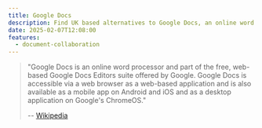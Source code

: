 ```yaml
---
title: Google Docs
description: Find UK based alternatives to Google Docs, an online word processor and part of the free, web-based Google Docs Editors suite offered by Google.
date: 2025-02-07T12:08:00
features:
  - document-collaboration
---
```

> "Google Docs is an online word processor and part of the free, web-based Google Docs Editors suite offered by Google. Google Docs is accessible via a web browser as a web-based application and is also available as a mobile app on Android and iOS and as a desktop application on Google's ChromeOS."
>
> -- [Wikipedia](https://en.wikipedia.org/wiki/Google_Docs)